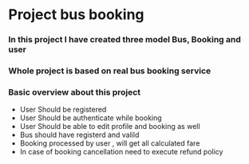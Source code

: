 # Project bus booking

### In this project I have created three model Bus, Booking and user
### Whole project is based on real bus booking service

### Basic overview about this project

- User Should be registered 
- User Should be authenticate while booking
- User Should be able to edit profile and booking as well
- Bus should have registerd and valild
- Booking processed by user , will get all calculated fare 
- In case of booking cancellation need to execute refund policy
